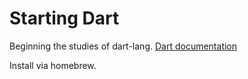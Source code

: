 # Starting Dart

Beginning the studies of dart-lang.
[Dart documentation](https://dart.dev/)

Install via homebrew.
